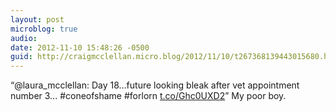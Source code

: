 ```yaml
---
layout: post
microblog: true
audio: 
date: 2012-11-10 15:48:26 -0500
guid: http://craigmcclellan.micro.blog/2012/11/10/t267368139443015680.html
---
```

“@laura_mcclellan: Day 18...future looking bleak after vet appointment number 3... #coneofshame #forlorn [t.co/Ghc0UXD2](http://t.co/Ghc0UXD2)” My poor boy.
